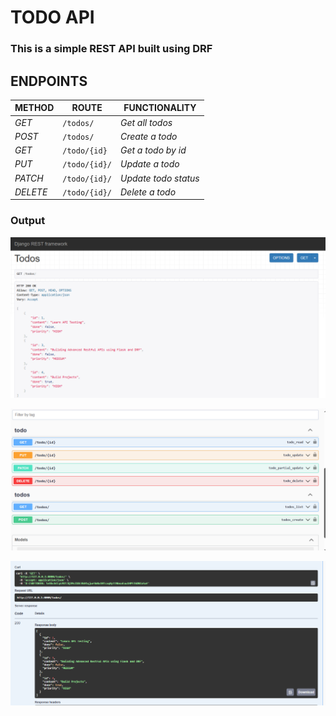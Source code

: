 # TODO API

### This is a simple REST API built using DRF

## ENDPOINTS

| METHOD   | ROUTE         | FUNCTIONALITY        |
| -------- | ------------- | -------------------- |
| _GET_    | `/todos/`     | _Get all todos_      |
| _POST_   | `/todos/`     | _Create a todo_      |
| _GET_    | `/todo/{id}`  | _Get a todo by id_   |
| _PUT_    | `/todo/{id}/` | _Update a todo_      |
| _PATCH_  | `/todo/{id}/` | _Update todo status_ |
| _DELETE_ | `/todo/{id}/` | _Delete a todo_      |

### Output

![alt text](API.png)

![alt text](swaggerdocs.png)

![alt text](swaggerdocs1.png)